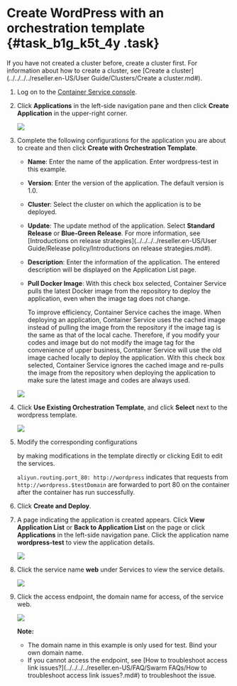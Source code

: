 # Create WordPress with an orchestration template {#task_b1g_k5t_4y .task}

If you have not created a cluster before, create a cluster first. For information about how to create a cluster, see [Create a cluster](../../../../reseller.en-US/User Guide/Clusters/Create a cluster.md#).

1.  Log on to the [Container Service console](https://partners-intl.console.aliyun.com/#/cs).
2.  Click **Applications** in the left-side navigation pane and then click **Create Application** in the upper-right corner. 

    ![](http://static-aliyun-doc.oss-cn-hangzhou.aliyuncs.com/assets/img/6869/15681898191833_en-US.png)

3.  Complete the following configurations for the application you are about to create and then click **Create with Orchestration Template**. 

    -   **Name**: Enter the name of the application. Enter wordpress-test in this example.
    -   **Version**: Enter the version of the application. The default version is 1.0.
    -   **Cluster**: Select the cluster on which the application is to be deployed.
    -   **Update**: The update method of the application. Select **Standard Release** or **Blue-Green Release**. For more information, see [Introductions on release strategies](../../../../reseller.en-US/User Guide/Release policy/Introductions on release strategies.md#).
    -   **Description**: Enter the information of the application. The entered description will be displayed on the Application List page.
    -   **Pull Docker Image**: With this check box selected, Container Service pulls the latest Docker image from the repository to deploy the application, even when the image tag does not change.

        To improve efficiency, Container Service caches the image. When deploying an application, Container Service uses the cached image instead of pulling the image from the repository if the image tag is the same as that of the local cache. Therefore, if you modify your codes and image but do not modify the image tag for the convenience of upper business, Container Service will use the old image cached locally to deploy the application. With this check box selected, Container Service ignores the cached image and re-pulls the image from the repository when deploying the application to make sure the latest image and codes are always used.

    ![](http://static-aliyun-doc.oss-cn-hangzhou.aliyuncs.com/assets/img/6869/15681898191834_en-US.png)

4.  Click **Use Existing Orchestration Template**, and click **Select** next to the wordpress template. 

    ![](http://static-aliyun-doc.oss-cn-hangzhou.aliyuncs.com/assets/img/6869/15681898191836_en-US.png)

5.  Modify the corresponding configurations 

    by making modifications in the template directly or clicking Edit to edit the services.

    `aliyun.routing.port_80: http://wordpress` indicates that requests from `http://wordpress.$testDomain` are forwarded to port 80 on the container after the container has run successfully.

6.  Click **Create and Deploy**.
7.  A page indicating the application is created appears. Click **View Application List** or **Back to Application List** on the page or click **Applications** in the left-side navigation pane. Click the application name **wordpress-test** to view the application details. 

    ![](http://static-aliyun-doc.oss-cn-hangzhou.aliyuncs.com/assets/img/6869/15681898191839_en-US.png)

8.  Click the service name **web** under Services to view the service details. 

    ![](http://static-aliyun-doc.oss-cn-hangzhou.aliyuncs.com/assets/img/6869/15681898191841_en-US.png)

9.  Click the access endpoint, the domain name for access, of the service web. 

    ![](http://static-aliyun-doc.oss-cn-hangzhou.aliyuncs.com/assets/img/6869/15681898191843_en-US.png)

    **Note:** 

    -   The domain name in this example is only used for test. Bind your own domain name.
    -   If you cannot access the endpoint, see [How to troubleshoot access link issues?](../../../../reseller.en-US/FAQ/Swarm FAQs/How to troubleshoot access link issues?.md#) to troubleshoot the issue.

